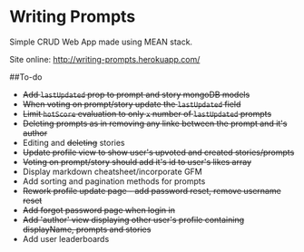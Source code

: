 # Writing Prompts

Simple CRUD Web App made using MEAN stack.

Site online: http://writing-prompts.herokuapp.com/

##To-do

* ~~Add ```lastUpdated``` prop to prompt and story mongoDB models~~
* ~~When voting on prompt/story update the ```lastUpdated``` field~~
* ~~Limit ```hotScore``` evaluation to only ```x``` number of ```lastUpdated``` prompts~~
* ~~Deleting prompts as in removing any linke between the prompt and it's author~~
* Editing and ~~deleting~~ stories
* ~~Update profile view to show user's upvoted and created stories/prompts~~
* ~~Voting on prompt/story should add it's id to user's likes array~~
* Display markdown cheatsheet/incorporate GFM
* Add sorting and pagination methods for prompts
* ~~Rework profile update page - add password reset, remove username reset~~
* ~~Add forgot password page when login in~~
* ~~Add 'author' view displaying other user's profile containing displayName, prompts and stories~~
* Add user leaderboards